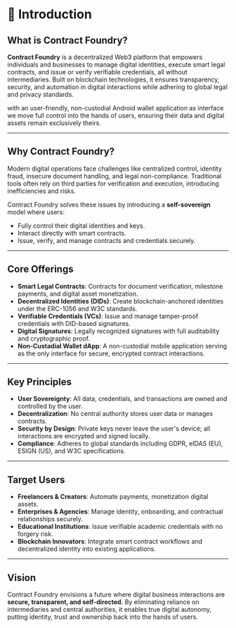 # 📘 Introduction

## What is Contract Foundry?

**Contract Foundry** is a decentralized Web3 platform that empowers individuals and businesses to manage digital identities, execute smart legal contracts, and issue or verify verifiable credentials, all without intermediaries. Built on blockchain technologies, it ensures transparency, security, and automation in digital interactions while adhering to global legal and privacy standards.

with an user-friendly, non-custodial Android wallet application as interface we move full control into the hands of users, ensuring their data and digital assets remain exclusively theirs.

---

## Why Contract Foundry?

Modern digital operations face challenges like centralized control, identity fraud, insecure document handling, and legal non-compliance. Traditional tools often rely on third parties for verification and execution, introducing inefficiencies and risks.

Contract Foundry solves these issues by introducing a **self-sovereign** model where users:

* Fully control their digital identities and keys.
* Interact directly with smart contracts.
* Issue, verify, and manage contracts and credentials securely.

---

## Core Offerings

* **Smart Legal Contracts**: Contracts for document verification, milestone payments, and digital asset monetization.
* **Decentralized Identities (DIDs)**: Create blockchain-anchored identities under the ERC-1056 and W3C standards.
* **Verifiable Credentials (VCs)**: Issue and manage tamper-proof credentials with DID-based signatures.
* **Digital Signatures**: Legally recognized signatures with full auditability and cryptographic proof.
* **Non-Custadial Wallet dApp**: A non-custodial mobile application serving as the only interface for secure, encrypted contract interactions.

---

## Key Principles

* **User Sovereignty**: All data, credentials, and transactions are owned and controlled by the user.
* **Decentralization**: No central authority stores user data or manages contracts.
* **Security by Design**: Private keys never leave the user's device; all interactions are encrypted and signed locally.
* **Compliance**: Adheres to global standards including GDPR, eIDAS (EU), ESIGN (US), and W3C specifications.

---

## Target Users

* **Freelancers & Creators**: Automate payments, monetization digital assets.
* **Enterprises & Agencies**: Manage identity, onboarding, and contractual relationships securely.
* **Educational Institutions**: Issue verifiable academic credentials with no forgery risk.
* **Blockchain Innovators**: Integrate smart contract workflows and decentralized identity into existing applications.

---

## Vision

Contract Foundry envisions a future where digital business interactions are **secure, transparent, and self-directed**. By eliminating reliance on intermediaries and central authorities, it enables true digital autonomy, putting identity, trust and ownership back into the hands of users.
